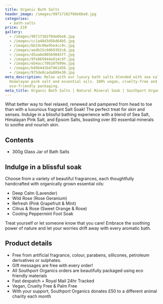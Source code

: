 ```yaml
---
title: Organic Bath Salts
header_image: /images/99717102f0de6be8.jpg
categories:
  - bath-salts
price: £10
gallery:
  - /images/99717102f0de6be8.jpg
  - /images/cc1a48d3d56d64b5.jpg
  - /images/bb19c06e95e4cc9c.jpg
  - /images/aedb15c6869392c6.jpg
  - /images/d5aa6e80569045ff.jpg
  - /images/9fe869944e814c9f.jpg
  - /images/eb4acc70b10f899e.jpg
  - /images/b49b442bd7461d56.jpg
  - /images/975de8cada889e30.jpg
meta_description: Relax with our luxury bath salts blended with sea salt,
  Himalayan pink salt and essential oils. 100% vegan, cruelty-free and
  eco-friendly packaging.
meta_title: Organic Bath Salts | Natural Mineral Soak | Southport Organics
---
```

What better way to feel relaxed, renewed and pampered from head to toe than with a luxurious fragrant Salt Soak! The perfect treat for skin and senses. Indulge in a blissful bathing experience with a blend of Sea Salt, Himalayan Pink Salt, and Epsom Salts, boasting over 80 essential minerals to soothe and nourish skin.

## Contents

- 300g Glass Jar of Bath Salts

## Indulge in a blissful soak

Choose from a variety of beautiful fragrances, each thoughtfully handcrafted with organically grown essential oils:

- Deep Calm (Lavender)
- Wild Rose (Rose Geranium)
- Refresh (Pink Grapefruit & Mint)
- Citrus & Rose (Sweet Orange & Rose)
- Cooling Peppermint Foot Soak

Treat yourself or let someone know that you care! Embrace the soothing power of nature and let your worries drift away with every aromatic bath.

## Product details

- Free from artificial fragrance, colour, parabens, sillicones, petroleum derivatives or sulphates.
- Gift messages are free with every order!
- All Southport Organics orders are beautifully packaged using eco friendly materials
- Fast despatch + Royal Mail 24hr Tracked
- Vegan, Cruelty Free & Palm Free
- With your support, Southport Organics donates £50 to a different animal charity each month
